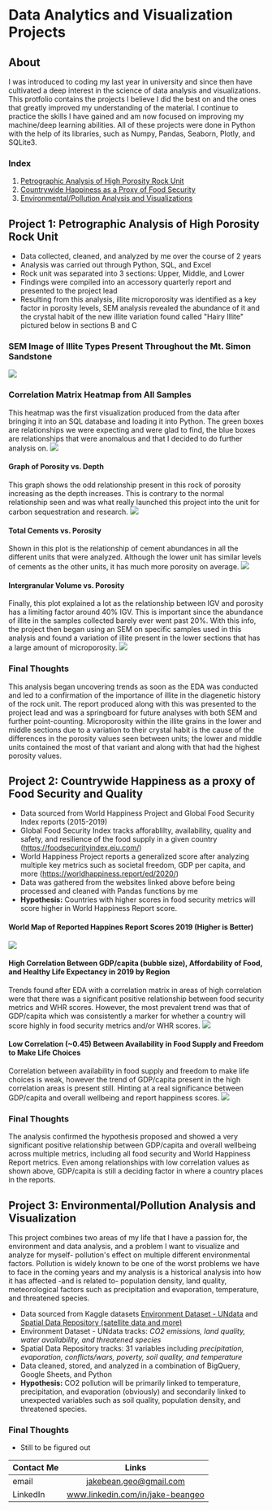 # Data Analytics and Visualization Projects
## About
I was introduced to coding my last year in university and since then have cultivated a deep interest in the science of data analysis and visualizations. This protfolio contains the projects I believe I did the best on and the ones that greatly improved my understanding of the material. I continue to practice the skills I have gained and am now focused on improving my machine/deep learning abilities. All of these projects were done in Python with the help of its libraries, such as Numpy, Pandas, Seaborn, Plotly, and SQLite3.

### Index
1. [Petrographic Analysis of High Porosity Rock Unit](https://github.com/jbean1597/PersonalPortfolio/tree/main/DataAnalytics/Petro_Analysis)
2. [Countrywide Happiness as a Proxy of Food Security](https://github.com/jbean1597/PersonalPortfolio/tree/main/DataAnalytics/Happiness_Analysis)
3. [Environmental/Pollution Analysis and Visualizations]()


## Project 1: Petrographic Analysis of High Porosity Rock Unit
* Data collected, cleaned, and analyzed by me over the course of 2 years
* Analysis was carried out through Python, SQL, and Excel
* Rock unit was separated into 3 sections: Upper, Middle, and Lower
* Findings were compiled into an accessory quarterly report and presented to the project lead
* Resulting from this analysis, illite microporosity was identified as a key factor in porosity levels, SEM analysis revealed the abundance of it and the crystal habit of the new illite variation found called "Hairy Illite" pictured below in sections B and C

### SEM Image of Illite Types Present Throughout the Mt. Simon Sandstone
![](https://github.com/jbean1597/PersonalPortfolio/blob/main/DataAnalytics/Petro_Analysis/images/SEM-images-of-clays.png)


### Correlation Matrix Heatmap from All Samples
This heatmap was the first visualization produced from the data after bringing it into an SQL database and loading it into Python. The green boxes are relationships we were expecting and were glad to find, the blue boxes are relationships that were anomalous and that I decided to do further analysis on.
![](https://github.com/jbean1597/PersonalPortfolio/blob/main/DataAnalytics/Petro_Analysis/images/ALL%20TRM%20Correlation%20Matrix%20Seaborn.PNG)

#### Graph of Porosity vs. Depth
This graph shows the odd relationship present in this rock of porosity increasing as the depth increases. This is contrary to the normal relationship seen and was what really launched this project into the unit for carbon sequestration and research.
![](https://github.com/jbean1597/PersonalPortfolio/blob/main/DataAnalytics/Petro_Analysis/images/PvD.PNG)

#### Total Cements vs. Porosity
Shown in this plot is the relationship of cement abundances in all the different units that were analyzed. Although the lower unit has similar levels of cements as the other units, it has much more porosity on average.
![](https://github.com/jbean1597/PersonalPortfolio/blob/main/DataAnalytics/Petro_Analysis/images/CvP.PNG)

#### Intergranular Volume vs. Porosity
Finally, this plot explained a lot as the relationship between IGV and porosity has a limiting factor around 40% IGV. This is important since the abundance of illite in the samples collected barely ever went past 20%. With this info, the project then began using an SEM on specific samples used in this analysis and found a variation of illite present in the lower sections that has a large amount of microporosity.
![](https://github.com/jbean1597/PersonalPortfolio/blob/main/DataAnalytics/Petro_Analysis/images/IvP.PNG)

### Final Thoughts
This analysis began uncovering trends as soon as the EDA was conducted and led to a confirmation of the importance of illite in the diagenetic history of the rock unit. The report produced along with this was presented to the project lead and was a springboard for future analyses with both SEM and further point-counting. Microporosity within the illite grains in the lower and middle sections due to a variation to their crystal habit is the cause of the differences in the porosity values seen between units; the lower and middle units contained the most of that variant and along with that had the highest porosity values.



## Project 2: Countrywide Happiness as a proxy of Food Security and Quality
* Data sourced from World Happiness Project and Global Food Security Index reports (2015-2019)
* Global Food Security Index tracks afforablilty, availability, quality and safety, and resilience of the food supply in a given country (https://foodsecurityindex.eiu.com/)
* World Happiness Project reports a generalized score after analyzing multiple key metrics such as societal freedom, GDP per capita, and more (https://worldhappiness.report/ed/2020/)
* Data was gathered from the websites linked above before being processed and cleaned with Pandas functions by me
* **Hypothesis:** Countries with higher scores in food security metrics will score higher in World Happiness Report score.

#### World Map of Reported Happines Report Scores 2019 (Higher is Better)
![](https://github.com/jbean1597/PersonalPortfolio/blob/main/DataAnalytics/Happiness_Analysis/images/World_HappScore_2019.png)

#### High Correlation Between GDP/capita (bubble size), Affordability of Food, and Healthy Life Expectancy in 2019 by Region
Trends found after EDA with a correlation matrix in areas of high correlation were that there was a significant positive relationship between food security metrics and WHR scores. However, the most prevalent trend was that of GDP/capita which was consistently a marker for whether a country will score highly in food security metrics and/or WHR scores.
![](https://github.com/jbean1597/PersonalPortfolio/blob/main/DataAnalytics/Happiness_Analysis/images/Aff_HLE_GDP_bubble_2019.png)

#### Low Correlation (~0.45) Between Availability in Food Supply and Freedom to Make Life Choices
Correlation between availability in food supply and freedom to make life choices is weak, however the trend of GDP/capita present in the high correlation areas is present still. Hinting at a real significance between GDP/capita and overall wellbeing and report happiness scores.
![](https://github.com/jbean1597/PersonalPortfolio/blob/main/DataAnalytics/Happiness_Analysis/images/AV_FMLC_GDP_bubble_2019.png)

### Final Thoughts
The analysis confirmed the hypothesis proposed and showed a very significant positive relationship between GDP/capita and overall wellbeing across multiple metrics, including all food security and World Happiness Report metrics. Even among relationships with low correlation values as shown above, GDP/capita is still a deciding factor in where a country places in the reports.



## Project 3: Environmental/Pollution Analysis and Visualization
This project combines two areas of my life that I have a passion for, the environment and data analysis, and a problem I want to visualize and analyze for myself- pollution's effect on multiple different environmental factors. Pollution is widely known to be one of the worst problems we have to face in the coming years and my analysis is a historical analysis into how it has affected -and is related to- population density, land quality, meteorological factors such as precipitation and evaporation, temperature, and threatened species. 

* Data sourced from Kaggle datasets [Environment Dataset - UNdata](https://www.kaggle.com/datasets/vineethakkinapalli/united-nations-environment-data?select=Land.csv) and [Spatial Data Repository (satellite data and more)](https://www.kaggle.com/datasets/reubencpereira/spatial-data-repo)
* Environment Dataset - UNdata tracks: *CO2 emissions, land quality, water availability, and threatened species*
* Spatial Data Repository tracks: 31 variables including *precipitation, evaporation, conflicts/wars, poverty, soil quality, and temperature*
* Data cleaned, stored, and analyzed in a combination of BigQuery, Google Sheets, and Python
* **Hypothesis:** CO2 pollution will be primarily linked to temperature, precipitation, and evaporation (obviously) and secondarily linked to unexpected variables such as soil quality, population density, and threatened species.

### Final Thoughts
* Still to be figured out


| Contact Me    | Links         |
| ------------- |:-------------:|
| email         | jakebean.geo@gmail.com |
| LinkedIn      | www.linkedin.com/in/jake-beangeo      |
